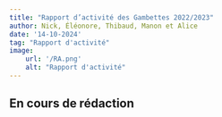 ```yaml
---
title: "Rapport d’activité des Gambettes 2022/2023"
author: Nick, Éléonore, Thibaud, Manon et Alice
date: '14-10-2024'
tag: "Rapport d'activité"
image:
    url: '/RA.png'
    alt: "Rapport d'activité"
---
```


## En cours de rédaction
